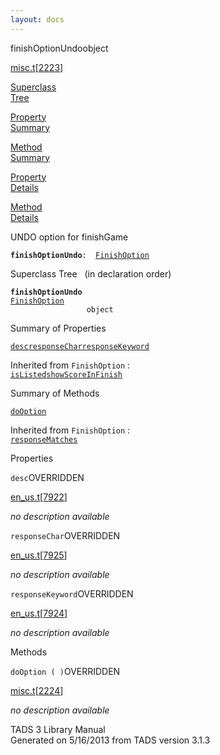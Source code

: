 ```yaml
---
layout: docs
---
```

<span class="title">finishOptionUndo</span><span class="type">object</span>

[misc.t](../file/misc.t.html)\[[2223](../source/misc.t.html#2223)\]

[Superclass  
Tree](#_SuperClassTree_)

[Property  
Summary](#_PropSummary_)

[Method  
Summary](#_MethodSummary_)

[Property  
Details](#_Properties_)

[Method  
Details](#_Methods_)



UNDO option for finishGame

**`finishOptionUndo`**` :   `[`FinishOption`](../object/FinishOption.html)



<span id="_SuperClassTree_"></span>



<span class="hdln">Superclass Tree</span>   (in declaration order)



**`finishOptionUndo`**  
[`FinishOption`](../object/FinishOption.html)  
`                 object`  
<span id="_PropSummary_"></span>



<span class="hdln">Summary of Properties</span>  



[`desc`](#desc)[`responseChar`](#responseChar)[`responseKeyword`](#responseKeyword)

Inherited from `FinishOption` :  
[`isListed`](../object/FinishOption.html#isListed)[`showScoreInFinish`](../object/FinishOption.html#showScoreInFinish)

<span id="_MethodSummary_"></span>



<span class="hdln">Summary of Methods</span>  



[`doOption`](#doOption)

Inherited from `FinishOption` :  
[`responseMatches`](../object/FinishOption.html#responseMatches)

<span id="_Properties_"></span>



<span class="hdln">Properties</span>  



<span id="desc"></span>

`desc`<span class="rem">OVERRIDDEN</span>

[en_us.t](../file/en_us.t.html)\[[7922](../source/en_us.t.html#7922)\]



*no description available*



<span id="responseChar"></span>

`responseChar`<span class="rem">OVERRIDDEN</span>

[en_us.t](../file/en_us.t.html)\[[7925](../source/en_us.t.html#7925)\]



*no description available*



<span id="responseKeyword"></span>

`responseKeyword`<span class="rem">OVERRIDDEN</span>

[en_us.t](../file/en_us.t.html)\[[7924](../source/en_us.t.html#7924)\]



*no description available*



<span id="_Methods_"></span>



<span class="hdln">Methods</span>  



<span id="doOption"></span>

`doOption ( )`<span class="rem">OVERRIDDEN</span>

[misc.t](../file/misc.t.html)\[[2224](../source/misc.t.html#2224)\]



*no description available*





TADS 3 Library Manual  
Generated on 5/16/2013 from TADS version 3.1.3


